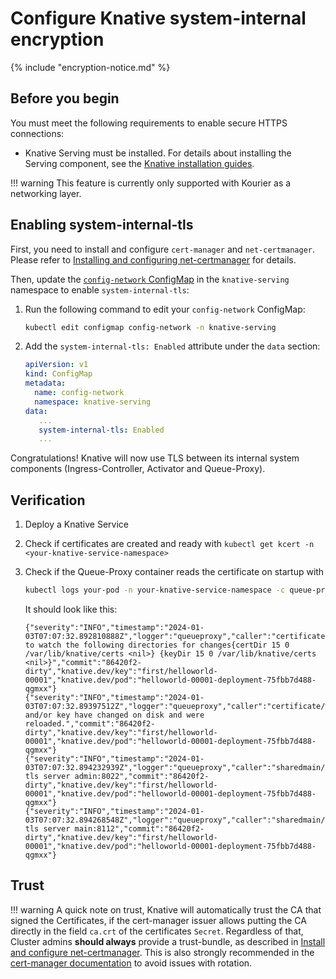# Configure Knative system-internal encryption

{% include "encryption-notice.md" %}

## Before you begin

You must meet the following requirements to enable secure HTTPS connections:

- Knative Serving must be installed. For details about installing the Serving
  component, see the [Knative installation guides](../../install/yaml-install/serving/install-serving-with-yaml.md).

!!! warning
    This feature is currently only supported with Kourier as a networking layer.

## Enabling system-internal-tls

First, you need to install and configure `cert-manager` and `net-certmanager`. Please refer to [Installing and configuring net-certmanager](./install-and-configure-net-certmanager.md) for details.

Then, update the [`config-network` ConfigMap](https://github.com/knative/serving/blob/main/config/core/configmaps/network.yaml) in the `knative-serving` namespace to enable `system-internal-tls`:

1.  Run the following command to edit your `config-network` ConfigMap:

    ```bash
    kubectl edit configmap config-network -n knative-serving
    ```

1.  Add the `system-internal-tls: Enabled` attribute under the `data` section:

    ```yaml
    apiVersion: v1
    kind: ConfigMap
    metadata:
      name: config-network
      namespace: knative-serving
    data:
       ...
       system-internal-tls: Enabled
       ...
    ```

Congratulations! Knative will now use TLS between its internal system components (Ingress-Controller, Activator and Queue-Proxy).


## Verification

1. Deploy a Knative Service

1. Check if certificates are created and ready with `kubectl get kcert -n <your-knative-service-namespace>`

1. Check if the Queue-Proxy container reads the certificate on startup with 

    ```bash
    kubectl logs your-pod -n your-knative-service-namespace -c queue-proxy | grep -E 'certDir|Certificate|tls'
    ```

    It should look like this:

    ```
    {"severity":"INFO","timestamp":"2024-01-03T07:07:32.892810888Z","logger":"queueproxy","caller":"certificate/watcher.go:62","message":"Starting to watch the following directories for changes{certDir 15 0 /var/lib/knative/certs <nil>} {keyDir 15 0 /var/lib/knative/certs <nil>}","commit":"86420f2-dirty","knative.dev/key":"first/helloworld-00001","knative.dev/pod":"helloworld-00001-deployment-75fbb7d488-qgmxx"}
    {"severity":"INFO","timestamp":"2024-01-03T07:07:32.89397512Z","logger":"queueproxy","caller":"certificate/watcher.go:131","message":"Certificate and/or key have changed on disk and were reloaded.","commit":"86420f2-dirty","knative.dev/key":"first/helloworld-00001","knative.dev/pod":"helloworld-00001-deployment-75fbb7d488-qgmxx"}
    {"severity":"INFO","timestamp":"2024-01-03T07:07:32.894232939Z","logger":"queueproxy","caller":"sharedmain/main.go:282","message":"Starting tls server admin:8022","commit":"86420f2-dirty","knative.dev/key":"first/helloworld-00001","knative.dev/pod":"helloworld-00001-deployment-75fbb7d488-qgmxx"}
    {"severity":"INFO","timestamp":"2024-01-03T07:07:32.894268548Z","logger":"queueproxy","caller":"sharedmain/main.go:282","message":"Starting tls server main:8112","commit":"86420f2-dirty","knative.dev/key":"first/helloworld-00001","knative.dev/pod":"helloworld-00001-deployment-75fbb7d488-qgmxx"}
    ```

## Trust

!!! warning
    A quick note on trust, Knative will automatically trust the CA that signed the Certificates, if the cert-manager issuer allows 
    putting the CA directly in the field `ca.crt` of the certificates `Secret`. Regardless of that, Cluster admins **should always**
    provide a trust-bundle, as described in [Install and configure net-certmanager](./install-and-configure-net-certmanager.md#managing-trust-and-rotation-without-downtime).
    This is also strongly recommended in the [cert-manager documentation](https://cert-manager.io/docs/trust/trust-manager/#cert-manager-integration-intentionally-copying-ca-certificates)
    to avoid issues with rotation.
   
